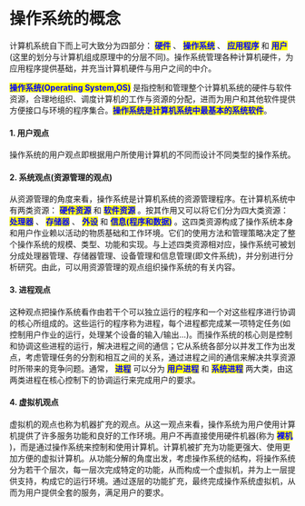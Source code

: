 # 操作系统的概念

计算机系统自下而上可大致分为四部分： <mark style="color:blue;">**硬件**</mark> 、 <mark style="color:blue;">**操作系统**</mark> 、 <mark style="color:blue;"></mark> <mark style="color:blue;"></mark><mark style="color:blue;">**应用程序**</mark> 和 <mark style="color:blue;">**用户**</mark> (这里的划分与计算机组成原理中的分层不同)。操作系统管理各种计算机硬件，为应用程序提供基础，并充当计算机硬件与用户之间的中介。

<mark style="color:blue;">**操作系统(Operating System,OS)**</mark> 是指控制和管理整个计算机系统的硬件与软件资源，合理地组织、调度计算机的工作与资源的分配，进而为用户和其他软件提供方便接口与环境的程序集合。<mark style="color:blue;">**操作系统是计算机系统中最基本的系统软件**</mark>。

#### 1. 用户观点

操作系统的用户观点即根据用户所使用计算机的不同而设计不同类型的操作系统。

#### 2. 系统观点(资源管理的观点)

从资源管理的角度来看，操作系统是计算机系统的资源管理程序。在计算机系统中有两类资源： <mark style="color:blue;">**硬件资源**</mark> 和 <mark style="color:blue;">**软件资源**</mark> 。按其作用又可以将它们分为四大类资源： <mark style="color:blue;">**处理器**</mark> 、 <mark style="color:blue;">**存储器**</mark> 、 <mark style="color:blue;">**外设**</mark> 和 <mark style="color:blue;">**信息(程序和数据)**</mark> <mark style="color:blue;"></mark><mark style="color:blue;"></mark> 。这四类资源构成了操作系统本身和用户作业赖以活动的物质基础和工作环境。它们的使用方法和管理策略决定了整个操作系统的规模、类型、功能和实现。与上述四类资源相对应，操作系统可被划分成处理器管理、存储器管理、设备管理和信息管理(即文件系统)，并分别进行分析研究。由此，可以用资源管理的观点组织操作系统的有关内容。

#### 3. 进程观点

这种观点把操作系统看作由若干个可以独立运行的程序和一个对这些程序进行协调的核心所组成的。这些运行的程序称为进程，每个进程都完成某一项特定任务(如控制用户作业的运行，处理某个设备的输入/输出...)。而操作系统的核心则是控制和协调这些进程的运行，解决进程之间的通信；它从系统各部分以并发工作为出发点，考虑管理任务的分割和相互之间的关系，通过进程之间的通信来解决共享资源时所带来的竞争问题。通常， <mark style="color:blue;">**进程**</mark> 可以分为 <mark style="color:blue;">**用户进程**</mark> 和 <mark style="color:blue;">**系统进程**</mark> 两大类，由这两类进程在核心控制下的协调运行来完成用户的要求。

#### 4. 虚拟机观点

虚拟机的观点也称为机器扩充的观点。从这一观点来看，操作系统为用户使用计算机提供了许多服务功能和良好的工作环境。用户不再直接使用硬件机器(称为 <mark style="color:blue;">**裸机**</mark> )，而是通过操作系统来控制和使用计算机。计算机被扩充为功能更强大、使用更加方便的虚拟计算机。从功能分解的角度出发，考虑操作系统的结构，将操作系统分为若干个层次，每一层次完成特定的功能，从而构成一个虚拟机，并为上一层提供支持，构成它的运行环境。通过逐层的功能扩充，最终完成操作系统虚拟机，从而为用户提供全套的服务，满足用户的要求。
